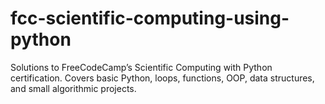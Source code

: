 # fcc-scientific-computing-using-python
Solutions to FreeCodeCamp’s Scientific Computing with Python certification. Covers basic Python, loops, functions, OOP, data structures, and small algorithmic projects.
